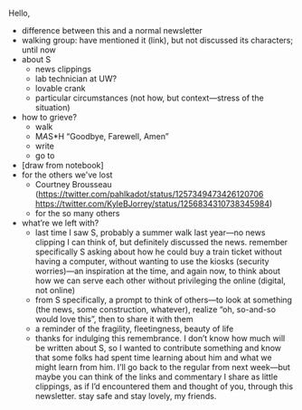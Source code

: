 Hello,

- difference between this and a normal newsletter
- walking group: have mentioned it (link), but not discussed its characters; until now
- about S
	- news clippings
	- lab technician at UW?
	- lovable crank
	- particular circumstances (not how, but context—stress of the situation)
- how to grieve?
	- walk
	- M*A*S*H “Goodbye, Farewell, Amen”
	- write
	- go to 
- [draw from notebook]
- for the others we've lost
	- Courtney Brousseau (https://twitter.com/pahlkadot/status/1257349473426120706 https://twitter.com/KyleBJorrey/status/1256834310738345984)
	- for the so many others
- what’re we left with?
	- last time I saw S, probably a summer walk last year—no news clipping I can think of, but definitely discussed the news. remember specifically S asking about how he could buy a train ticket without having a computer, without wanting to use the kiosks (security worries)—an inspiration at the time, and again now, to think about how we can serve each other without privileging the online (digital, not online)
	- from S specifically, a prompt to think of others—to look at something (the news, some construction, whatever), realize “oh, so-and-so would love this”, then to share it with them
	- a reminder of the fragility, fleetingness, beauty of life
	- thanks for indulging this remembrance. I don’t know how much will be written about S, so I wanted to contribute something and know that some folks had spent time learning about him and what we might learn from him. I’ll go back to the regular from next week—but maybe you can think of the links and commentary I share as little clippings, as if I’d encountered them and thought of you, through this newsletter. stay safe and stay lovely, my friends.